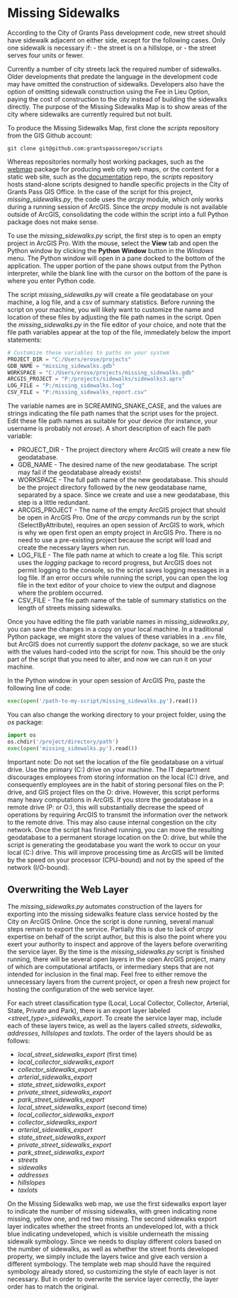 # Missing Sidewalks

According to the City of Grants Pass development code, new street should have sidewalk adjacent on either side, except for the following cases.  Only one sidewalk is necessary if:
    - the street is on a hillslope, or
    - the street serves four units or fewer.

Currently a number of city streets lack the required number of sidewalks.  Older developments that predate the language in the development code may have omitted the construction of sidewalks.  Developers also have the option of omitting sidewalk construction using the Fee in Lieu Option, paying the cost of construction to the city instead of building the sidewalks directly.  The purpose of the Missing Sidewalks Map is to show areas of the city where sidewalks are currently required but not built.

To produce the Missing Sidewalks Map, first clone the *scripts* repository from the GIS Github account:

``````{shell}
git clone git@github.com:grantspassoregon/scripts
``````

Whereas repositories normally host working packages, such as the [webmap](https://github.com/grantspassoregon/webmap) package for producing web city web maps, or the content for a static web site, such as the [documentation](https://github.com/grantspassoregon/documentation) repo, the *scripts* repository hosts stand-alone scripts designed to handle specific projects in the City of Grants Pass GIS Office.  In the case of the script for this project, *missing_sidewalks.py*, the code uses the *arcpy* module, which only works during a running session of ArcGIS.  Since the *arcpy* module is not available outside of ArcGIS, consolidating the code within the script into a full Python package does not make sense.

To use the *missing_sidewalks.py* script, the first step is to open an empty project in ArcGIS Pro.  With the mouse, select the **View** tab and open the Python window by clicking the **Python Window** button in the *Windows* menu.  The Python window will open in a pane docked to the bottom of the application.  The upper portion of the pane shows output from the Python interpreter, while the blank line with the cursor on the bottom of the pane is where you enter Python code.

The script *missing_sidewalks.py* will create a file geodatabase on your machine, a log file, and a csv of summary statistics.  Before running the script on your machine, you will likely want to customize the name and location of these files by adjusting the file path names in the script.  Open the *missing_sidewalks.py* in the file editor of your choice, and note that the file path variables appear at the top of the file, immediately below the import statements:

```Python
# Customize these variables to paths on your system
PROJECT_DIR = "C:/Users/erose/projects"
GDB_NAME = "missing_sidewalks.gdb"
WORKSPACE = "C:/Users/erose/projects/missing_sidewalks.gdb"
ARCGIS_PROJECT = "P:/projects/sidewalks/sidewalks3.aprx"
LOG_FILE = "P:/missing_sidewalks.log"
CSV_FILE = "P:/missing_sidewalks_report.csv"
```
The variable names are in SCREAMING_SNAKE_CASE, and the values are strings indicating the file path names that the script uses for the project.  Edit these file path names as suitable for your device (for instance, your username is probably not *erose*).  A short description of each file path variable:

 - PROJECT_DIR - The project directory where ArcGIS will create a new file geodatabase.
 - GDB_NAME - The desired name of the new geodatabase.  The script may fail if the geodatabase already exists!
 - WORKSPACE - The full path name of the new geodatabase.  This should be the project directory followed by the new geodatabase name, separated by a space.  Since we create and use a new geodatabase, this step is a little redundant.
 - ARCGIS_PROJECT - The name of the empty ArcGIS project that should be open in ArcGIS Pro.  One of the *arcpy* commands run by the script (SelectByAttribute), requires an open session of ArcGIS to work, which is why we open first open an empty project in ArcGIS Pro.  There is no need to use a pre-existing project because the script will load and create the necessary layers when run.
 - LOG_FILE - The file path name at which to create a log file.  This script uses the *logging* package to record progress, but ArcGIS does not permit logging to the console, so the script saves logging messages in a log file.  If an error occurs while running the script, you can open the log file in the text editor of your choice to view the output and diagnose where the problem occurred.
 - CSV_FILE - The file path name of the table of summary statistics on the length of streets missing sidewalks.

Once you have editing the file path variable names in *missing_sidewalks.py*, you can save the changes in a copy on your local machine.  In a traditional Python package, we might store the values of these variables in a `.env` file, but ArcGIS does not currently support the *dotenv* package, so we are stuck with the values hard-coded into the script for now.  This should be the only part of the script that you need to alter, and now we can run it on your machine.

In the Python window in your open session of ArcGIS Pro, paste the following line of code:

```Python
exec(open('/path-to-my-script/missing_sidewalks.py').read())
```

You can also change the working directory to your project folder, using the *os* package:

```Python
import os
os.chdir('/project/directory/path')
exec(open('missing_sidewalks.py').read())
```

Important note:  Do not set the location of the file geodatabase on a virtual drive.  Use the primary (C:) drive on your machine.  The IT department discourages employees from storing information on the local (C:) drive, and consequently employees are in the habit of storing personal files on the P: drive, and GIS project files on the O: drive.  However, this script performs many heavy computations in ArcGIS.  If you store the geodatabase in a remote drive (P: or O:), this will substantially decrease the speed of operations by requiring ArcGIS to transmit the information over the network to the remote drive.  This may also cause internal congestion on the city network.  Once the script has finished running, you can move the resulting geodatabase to a permanent storage location on the O: drive, but while the script is generating the geodatabase you want the work to occur on your local (C:) drive.  This will improve processing time as ArcGIS will be limited by the speed on your processor (CPU-bound) and not by the speed of the network (I/O-bound).

## Overwriting the Web Layer

The *missing_sidewalks.py* automates construction of the layers for exporting into the missing sidewalks feature class service hosted by the City on ArcGIS Online.  Once the script is done running, several manual steps remain to export the service.  Partially this is due to lack of *arcpy* expertise on behalf of the script author, but this is also the point where you exert your authority to inspect and approve of the layers before overwriting the service layer.  By the time is the *missing_sidewalks.py* script is finished running, there will be several open layers in the open ArcGIS project, many of which are computational artifacts, or intermediary steps that are not intended for inclusion in the final map.  Feel free to either remove the unnecessary layers from the current project, or open a fresh new project for hosting the configuration of the web service layer.

For each street classification type (Local, Local Collector, Collector, Arterial, State, Private and Park), there is an export layer labeled *<street_type>_sidewalks_export*.  To create the service layer map, include each of these layers twice, as well as the layers called *streets*, *sidewalks*, *addresses*, *hillslopes* and *taxlots*.  The order of the layers should be as follows:
 - *local_street_sidewalks_export* (first time)
 - *local_collector_sidewalks_export*
 - *collector_sidewalks_export*
 - *arterial_sidewalks_export*
 - *state_street_sidewalks_export*
 - *private_street_sidewalks_export*
 - *park_street_sidewalks_export*
 - *local_street_sidewalks_export* (second time)
 - *local_collector_sidewalks_export*
 - *collector_sidewalks_export*
 - *arterial_sidewalks_export*
 - *state_street_sidewalks_export*
 - *private_street_sidewalks_export*
 - *park_street_sidewalks_export*
 - *streets*
 - *sidewalks*
 - *addresses*
 - *hillslopes*
 - *taxlots*

On the Missing Sidewalks web map, we use the first sidewalks export layer to indicate the number of missing sidewalks, with green indicating none missing, yellow one, and red two missing. The second sidewalks export layer indicates whether the street fronts an undeveloped lot, with a thick blue indicating undeveloped, which is visible underneath the missing sidewalk symbology.  Since we needs to display different colors based on the number of sidewalks, as well as whether the street fronts developed property, we simply include the layers twice and give each version a different symbology.  The template web map should have the required symbology already stored, so customizing the style of each layer is not necessary.  But in order to overwrite the service layer correctly, the layer order has to match the original.

